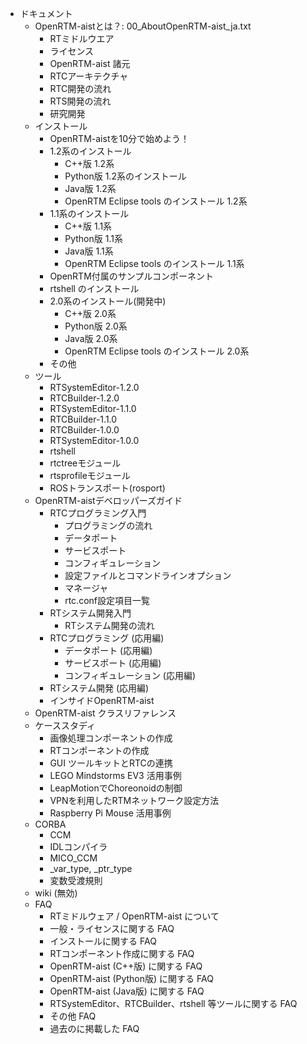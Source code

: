 - ドキュメント
  - OpenRTM-aistとは？: 00_AboutOpenRTM-aist_ja.txt
    - RTミドルウエア
    - ライセンス
    - OpenRTM-aist 諸元
    - RTCアーキテクチャ
    - RTC開発の流れ
    - RTS開発の流れ
    - 研究開発
  - インストール
    - OpenRTM-aistを10分で始めよう！
    - 1.2系のインストール
      - C++版 1.2系
      - Python版 1.2系のインストール
      - Java版 1.2系
      - OpenRTM Eclipse tools のインストール 1.2系
    - 1.1系のインストール
      - C++版 1.1系
      - Python版 1.1系
      - Java版 1.1系
      - OpenRTM Eclipse tools のインストール 1.1系
    - OpenRTM付属のサンプルコンポーネント
    - rtshell のインストール
    - 2.0系のインストール(開発中)
      - C++版 2.0系	
      - Python版 2.0系
      - Java版 2.0系
      - OpenRTM Eclipse tools のインストール 2.0系
    - その他
  - ツール
    - RTSystemEditor-1.2.0
    - RTCBuilder-1.2.0
    - RTSystemEditor-1.1.0
    - RTCBuilder-1.1.0
    - RTCBuilder-1.0.0
    - RTSystemEditor-1.0.0
    - rtshell
    - rtctreeモジュール
    - rtsprofileモジュール
    - ROSトランスポート(rosport)
  - OpenRTM-aistデベロッパーズガイド
    - RTCプログラミング入門
      - プログラミングの流れ
      - データポート
      - サービスポート
      - コンフィギュレーション
      - 設定ファイルとコマンドラインオプション
      - マネージャ
      - rtc.conf設定項目一覧
    - RTシステム開発入門
      - RTシステム開発の流れ
    - RTCプログラミング (応用編)
      - データポート (応用編)
      - サービスポート (応用編)
      - コンフィギュレーション (応用編)
    - RTシステム開発 (応用編)
    - インサイドOpenRTM-aist
  - OpenRTM-aist クラスリファレンス
  - ケーススタディ
    - 画像処理コンポーネントの作成
    - RTコンポーネントの作成
    - GUI ツールキットとRTCの連携
    - LEGO Mindstorms EV3 活用事例
    - LeapMotionでChoreonoidの制御
    - VPNを利用したRTMネットワーク設定方法
    - Raspberry Pi Mouse 活用事例
  - CORBA
    - CCM
    - IDLコンパイラ
    - MICO_CCM
    - _var_type, _ptr_type
    - 変数受渡規則
  - wiki (無効)	
  - FAQ
    - RTミドルウェア / OpenRTM-aist について
    - 一般・ライセンスに関する FAQ
    - インストールに関する FAQ
    - RTコンポーネント作成に関する FAQ
    - OpenRTM-aist (C++版) に関する FAQ
    - OpenRTM-aist (Python版) に関する FAQ
    - OpenRTM-aist (Java版) に関する FAQ
    - RTSystemEditor、RTCBuilder、rtshell 等ツールに関する FAQ
    - その他 FAQ
    - 過去のに掲載した FAQ
